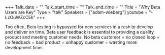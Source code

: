 +++
Talk_date = ""
Talk_start_time = ""
Talk_end_time = ""
Title = "Why Beta Users are Key"
Type = "talk"
Speakers = ["adam-wieberg"]
youtube = "-LzOuWZcCEk"
+++

Too often, Beta testing is bypassed for new services in a rush to develop and deliver on time. Beta user feedback is essential to providing a quality product and meeting customer needs. No beta customer = no closed loop = no feedback = bad product = unhappy customer = wasting more development time.
